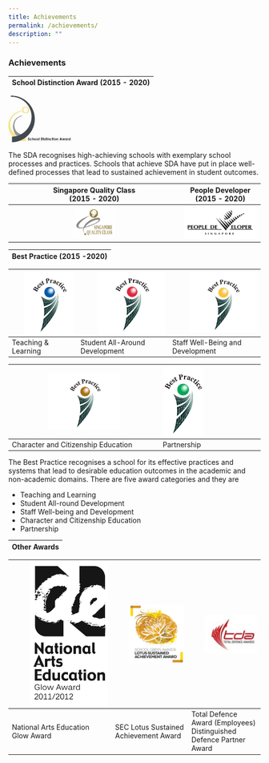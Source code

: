 ```yaml
---
title: Achievements
permalink: /achievements/
description: ""
---
```

### **Achievements**

**School Distinction Award (2015 - 2020)**|
|:---:|

<img src="/images/sda.png" style="width:25%">

The SDA recognises high-achieving schools with exemplary school processes and practices. Schools that achieve SDA have put in place well-defined processes that lead to sustained achievement in student outcomes.

| Singapore Quality Class<br>(2015 - 2020) | People Developer<br>(2015 - 2020) |
|:---:|:---:|
|<img src="/images/SQC.jpg" style="width:25%"> | <img src="/images/pd.png" style="width:">|

| **Best Practice (2015 -2020)** |
|:---:|

| <img src="/images/achievement4.jpg" style="width:80%" align=right> | <img src="/images/achievement5.jpg" style="width:80%" align=right> | <img src="/images/achievement6.jpg" style="width:80%" align=right> | 
|---|---|---|
|Teaching & Learning	 |  Student All-Around Development | Staff Well-Being and Development |

| <img src="/images/achievement7.jpg" style="width:50%"> | <img src="/images/achievement8.jpg" style="width:43%" align=left> |
|---|---|
| Character and Citizenship Education | Partnership |


The Best Practice recognises a school for its effective practices and systems that lead to desirable education outcomes in the academic and non-academic domains. There are five award categories and they are

* Teaching and Learning
* Student All-round Development
* Staff Well-being and Development
* Character and Citizenship Education
* Partnership

**Other Awards** |
|:---:|

| <img src="/images/achievement9.jpg" style="width:80%" align=right> | <img src="/images/achievement10.jpg" style="width:80%" align=right> | <img src="/images/achievement11.jpg" style="width:80%" align=right> | 
|---|---|---|
| National Arts Education <br> Glow Award	 |  SEC Lotus Sustained <br> Achievement Award | Total Defence Award (Employees) <br> Distinguished Defence Partner Award |
